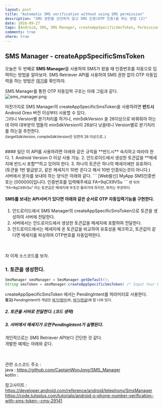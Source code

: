 ```yaml
---
layout: post
title: "Automatic SMS verification without using SMS permission"
description: "SMS 권한을 선언하지 않고 SMS 인증(OTP 인증)을 하는 방법 (2)"
date: 2018-09-27
tags: [Android, SMS, SMS Manager, createAppSpecificSmsToken, Permission]
comments: true
share: true
---
```


## SMS Manager - createAppSpecificSmsToken

오늘은 두 번째로 **SMS Manager**를 사용하여 SMS가 왔을 때 인증번호를 자동으로 입력하는 방법을 알아보자. 
SMS Retriever API를 사용하여 SMS 권한 없이 OTP 자동입력을 하는 방법은 [여기](https://captainwonjong.github.io/2018-09-10/SMS-Retriever-API/)를 확인하자.
  
SMS Manager를 통한 OTP 자동입력 구조는 아래 그림과 같다.
![sms_manager.png](https://captainwonjong.github.io/images/180927_SmsManager/img_sms_manager.png)


마찬가지로 SMS Manager의 createAppSpecificSmsToken을 사용하려면 **반드시** Android Oreo 버전 이상부터 사용할 수 있다.  
그러니 Version별 분기처리를 하거나, minSdkVersion 을 26이상으로 바꿔줘야 하는데 아마 대부분의 앱들의 minSdkVersion이 26보다 낮을테니 Version별로 분기처리를 하는걸 추천한다.  
<small>(targetSdkVersion, compileSdkVersion은 당연히 26 이상으로..)</small>  
  
<br>
#### 일단 이 API를 사용하려면 아래와 같은 규칙을 **반드시** 숙지하고 따라야 한다.
1. Android Version O 이상 사용 가능.
2. 안드로이드에서 생성한 토큰값을 **메세지에 반드시 포함**하고 있어야 한다.
3. 하나의 토큰은 하나의 메세지에만 유효하다. (토큰을 1번 발급받고, 같은 메세지가 10번 온다고 해서 10번 인증되는것이 아니다.)

<br>
서버에서 문자를 보내야 하는 양식은 아래와 같다.
```
[Web발신]
MyApp SMS인증번호는 [000000]입니다. 인증번호를 입력해주세요 
FA+9qCX9VSu
```
<small>맨 뒤의 "FA+9qCX9VSu" 라는 토큰값은 메세지에 무조건 들어가야 하지만, 위치는 무관하다.</small>  
<br>



#### SMS를 보내는 API서버가 있다면 아래와 같은 순서로 OTP 자동입력기능을 구현한다.
1. 안드로이드에서 SMS Manager의 createAppSpecificSmsToken으로 토큰을 생성하여 서버에 전달한다.
2. 서버에서는 안드로이드에서 생성한 토큰값을 메세지에 포함하여 전달한다.
3. 안드로이드에서는 메세지에 온 토큰값을 비교하여 유효성을 체크하고, 토큰값이 같다면 메세지를 파싱하여 OTP번호를 자동입력한다.

<br><br>
자 이제 소스코드를 보자. <br>

### 1. 토큰을 생성한다.
```java
SmsManager smsManager = SmsManager.getDefault();
String smsToken = smsManager.createAppSpecificSmsToken( /* Input Your PendingIntent */ ); 
```
createAppSpecificSmsToken 에서는 PendingIntent를 파라미터로 사용한다.  
<small>**참고)** PendingIntent의 개념은 [여기(영어)](https://android.jlelse.eu/intent-vs-pendingintent-8ef2ad5824ed)와, [여기(한글)](http://techlog.gurucat.net/80)에 잘 나와 있다.</small>  

##### 2. 토큰을 서버로 전달한다. (코드 생략)
##### 3. 서버에서 메세지가 오면 PendingIntent가 실행된다.

개인적으로는 SMS Retriever API보다 간단한 것 같다.  
개발한 예제는 아래와 같다.

<br><br>
관련 소스코드 주소 :   
java : <https://github.com/CaptainWonJong/SMS_Manager>  
kotlin : 

참고사이트 :  
<https://developer.android.com/reference/android/telephony/SmsManager>
<https://code.tutsplus.com/tutorials/android-o-phone-number-verification-with-sms-token--cms-29141>

